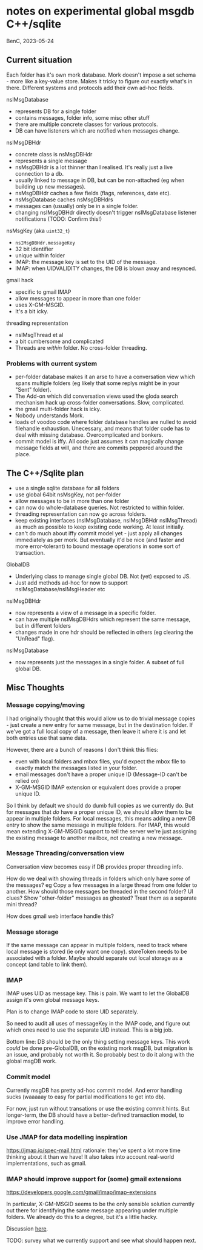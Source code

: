 # notes on experimental global msgdb C++/sqlite

BenC, 2023-05-24

## Current situation

Each folder has it's own mork database.
Mork doesn't impose a set schema - more like a key-value store.
Makes it tricky to figure out exactly what's in there.
Different systems and protocols add their own ad-hoc fields.

nsIMsgDatabase
- represents DB for a single folder
- contains messages, folder info, some misc other stuff
- there are multiple concrete classes for various protocols.
- DB can have listeners which are notified when messages change.

nsIMsgDBHdr
- concrete class is nsMsgDBHdr
- represents a single message
- nsMsgDBHdr is a lot thinner than I realised. It's really just a live
  connection to a db.
- usually linked to message in DB, but can be non-attached (eg when building
  up new messages).
- nsMsgDBHdr caches a few fields (flags, references, date etc).
- nsMsgDatabase caches nsMsgDBHdrs
- messages can (usually) only be in a single folder.
- changing nsIMsgDBHdr directly doesn't trigger nsIMsgDatabase listener notifications (TODO: Confirm this!)

nsMsgKey (aka `uint32_t`)
- `nsIMsgDBHdr.messageKey`
- 32 bit identifier
- unique within folder
- IMAP: the message key is set to the UID of the message.
- IMAP: when UIDVALIDITY changes, the DB is blown away and resynced.

gmail hack
- specific to gmail IMAP
- allow messages to appear in more than one folder
- uses X-GM-MSGID.
- It's a bit icky.

threading representation
- nsIMsgThread et al
- a bit cumbersome and complicated
- Threads are _within_ folder. No cross-folder threading.

### Problems with current system

- per-folder database makes it an arse to have a conversation view which
  spans multiple folders (eg likely that some replys might be in your
  "Sent" folder).
- The Add-on which did conversation views used the gloda search mechanism
  hack up cross-folder conversations. Slow, complicated.
- the gmail multi-folder hack is icky.
- Nobody understands Mork.
- loads of voodoo code where folder database handles are nulled to avoid
  filehandle exhaustion. Unecessary, and means that folder
  code has to deal with missing database. Overcomplicated and bonkers.
- commit model is iffy. All code just assumes it can magically change
  message fields at will, and there are commits peppered around the place.

## The C++/Sqlite plan

- use a single sqlite database for all folders
- use global 64bit nsMsgKey, not per-folder
- allow messages to be in more than one folder
- can now do whole-database queries. Not restricted to within folder.
- threading representation can now go across folders.
- keep existing interfaces (nsIMsgDatabase, nsIMsgDBHdr nsIMsgThread) as much
  as possible to keep existing code working. At least initially.
- can't do much about iffy commit model yet - just apply all changes
  immediately as per mork. But eventually it'd be nice (and faster and more
  error-tolerant) to bound message operations in some sort of transaction.

GlobalDB
- Underlying class to manage single global DB. Not (yet) exposed to JS.
- Just add methods ad-hoc for now to support nsIMsgDatabase/nsIMsgHeader etc

nsIMsgDBHdr
- now represents a view of a message in a specific folder.
- can have multiple nsIMsgDBHdrs which represent the same message, but in different folders
- changes made in one hdr should be reflected in others (eg clearing the "UnRead" flag).

nsIMsgDatabase
- now represents just the messages in a single folder. A subset of full global DB.


## Misc Thoughts

### Message copying/moving

I had originally thought that this would allow us to do trivial message
copies - just create a new entry for same message, but in the destination
folder. If we've got a full local copy of a message, then leave it where it is and
let both entries use that same data.

However, there are a bunch of reasons I don't think this flies:
- even with local folders and mbox files, you'd expect the mbox file to exactly
  match the messages listed in your folder.
- email messages don't have a proper unique ID (Message-ID can't be relied on)
- X-GM-MSGID IMAP extension or equivalent does provide a proper unique ID.

So I think by default we should do dumb full copies as we currently do.
But for messages that _do_ have a proper unique ID, we should allow them to be
appear in multiple folders.
For local messages, this means adding a new DB entry to show the same message
in multiple folders.
For IMAP, this would mean extending X-GM-MSGID support to tell the server
we're just assigning the existing message to another mailbox, not creating a new message.

### Message Threading/conversation view

Conversation view becomes easy if DB provides proper threading info.

How do we deal with showing threads in folders which only have _some_ of the messages?
eg Copy a few messages in a large thread from one folder to another. How should those messages be threaded in the second folder?
UI clues? Show "other-folder" messages as ghosted?
Treat them as a separate mini thread?

How does gmail web interface handle this?


### Message storage

If the same message can appear in multiple folders, need to track where local message is stored (ie only want one copy).
storeToken needs to be associated with a folder.
Maybe should separate out local storage as a concept (and table to link them).


### IMAP

IMAP uses UID as message key. This is pain.
We want to let the GlobalDB assign it's own global message keys.

Plan is to change IMAP code to store UID separately.

So need to audit all uses of messageKey in the IMAP code, and figure out which
ones need to use the separate UID instead.
This is a big job.

Bottom line: DB should be the only thing setting message keys.
This work _could_ be done pre-GlobalDB, on the existing mork msgDB, but
migration is an issue, and probably not worth it. So probably best to do it
along with the global msgDB work.

### Commit model


Currently msgDB has pretty ad-hoc commit model.
And error handling sucks (waaaaay to easy for partial modifications to
get into db).

For now, just run without transations or use the existing commit hints.
But longer-term, the DB should have a better-defined transaction model,
to improve error handling. 

### Use JMAP for data modelling inspiration

https://jmap.io/spec-mail.html
rationale: they've spent a lot more time thinking about it than we have!
It also takes into account real-world implementations, such as gmail.


### IMAP should improve support for (some) gmail extensions

https://developers.google.com/gmail/imap/imap-extensions

In particular, X-GM-MSGID seems to be the only sensible solution currently
out there for identifying the same message appearing under multiple folders.
We already do this to a degree, but it's a little hacky.

Discussion [here](https://bugzilla.mozilla.org/show_bug.cgi?id=721316).

TODO: survey what we currently support and see what should happen next.


